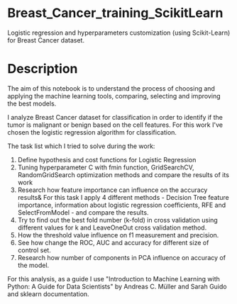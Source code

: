 # Breast_Canсer_training_ScikitLearn
Logistic regression and hyperparameters customization (using Scikit-Learn) for Breast Cancer dataset.

# Description 
The aim of this notebook is to understand the process of choosing and applying the machine learning tools, comparing, selecting and improving the best models.

I analyze Breast Cancer dataset for classification in order to identify if the tumor is malignant or benign based on the cell features.
For this work I've chosen the logistic regression algorithm for classification. 

The task list which I tried to solve during the work:
1. Define hypothesis and cost functions for Logistic Regression
2. Tuning hyperparameter C with fmin function, GridSearchCV, RandomGridSearch optimization methods and compare the results of its work
3. Research how feature importance can influence on the accuracy results& For this task I apply 4 different methods - Decision Tree feature importance, information about logistic regression coefficients, RFE and SelectFromModel - and compare the results.
4. Try to find out the best fold number (k-fold) in cross validation using different values for k and LeaveOneOut cross validation method.
5. How the threshold value influence on f1 measurement and precision.
6. See how change the ROC, AUC and accuracy for different size of control set.
7. Research how number of components in PCA influence on accuracy of the model.

For this analysis, as a guide  I use  "Introduction to Machine Learning with Python: A Guide for Data Scientists"
by Andreas C. Müller and Sarah Guido and sklearn documentation.

